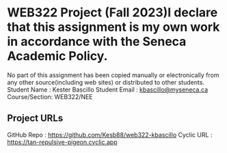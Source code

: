 # WEB322 Project (Fall 2023)I declare that this assignment is my own work in accordance with the Seneca Academic Policy.
No part of this assignment has been copied manually or electronically from any other source(including web sites) or distributed to other students.
Student Name : Kester Bascillo
Student Email : kbascillo@myseneca.ca
Course/Section: WEB322/NEE
## Project URLs
GitHub Repo : https://github.com/Kesb88/web322-kbascillo
Cyclic URL : https://tan-repulsive-pigeon.cyclic.app
